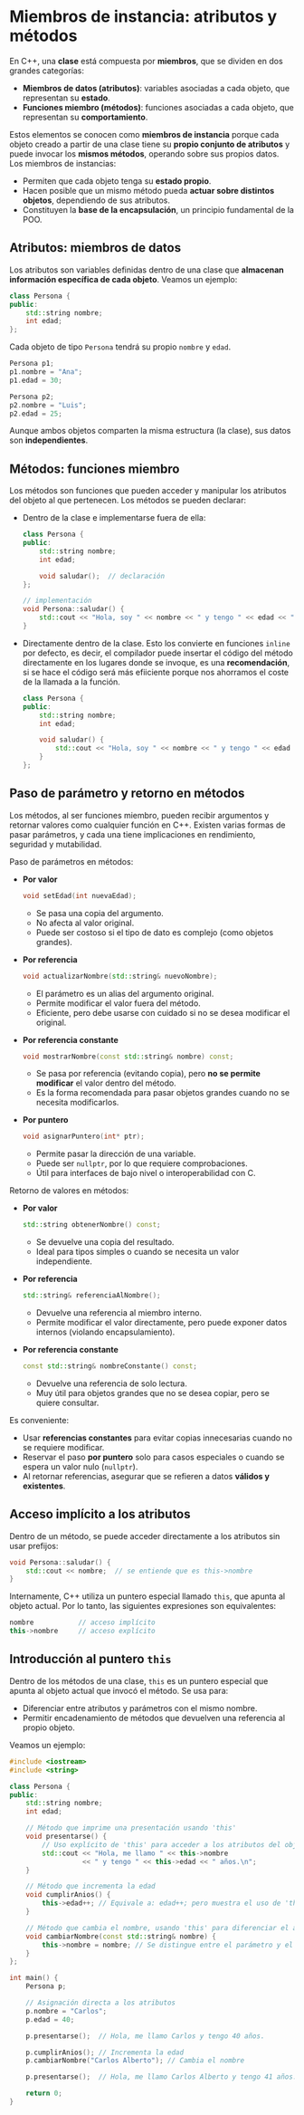 # Miembros de instancia: atributos y métodos

En C++, una **clase** está compuesta por **miembros**, que se dividen en dos grandes categorías:

* **Miembros de datos (atributos)**: variables asociadas a cada objeto, que representan su **estado**.
* **Funciones miembro (métodos)**: funciones asociadas a cada objeto, que representan su **comportamiento**.

Estos elementos se conocen como **miembros de instancia** porque cada objeto creado a partir de una clase tiene su **propio conjunto de atributos** y puede invocar los **mismos métodos**, operando sobre sus propios datos. Los miembros de instancias:

* Permiten que cada objeto tenga su **estado propio**.
* Hacen posible que un mismo método pueda **actuar sobre distintos objetos**, dependiendo de sus atributos.
* Constituyen la **base de la encapsulación**, un principio fundamental de la POO.

## Atributos: miembros de datos

Los atributos son variables definidas dentro de una clase que **almacenan información específica de cada objeto**. Veamos un ejemplo:

```cpp
class Persona {
public:
    std::string nombre;
    int edad;
};
```

Cada objeto de tipo `Persona` tendrá su propio `nombre` y `edad`.

```cpp
Persona p1;
p1.nombre = "Ana";
p1.edad = 30;

Persona p2;
p2.nombre = "Luis";
p2.edad = 25;
```

Aunque ambos objetos comparten la misma estructura (la clase), sus datos son **independientes**.

## Métodos: funciones miembro

Los métodos son funciones que pueden acceder y manipular los atributos del objeto al que pertenecen. Los métodos se pueden declarar:

* Dentro de la clase e implementarse fuera de ella:

    ```cpp
    class Persona {
    public:
        std::string nombre;
        int edad;

        void saludar();  // declaración
    };

    // implementación
    void Persona::saludar() {
        std::cout << "Hola, soy " << nombre << " y tengo " << edad << " años.\n";
    }
    ```

* Directamente dentro de la clase. Esto los convierte en funciones `inline` por defecto, es decir, el compilador puede insertar el código del método directamente en los lugares donde se invoque, es una **recomendación**, si se hace el código será más efiiciente porque nos ahorramos el coste de la llamada a la función.

    ```cpp
    class Persona {
    public:
        std::string nombre;
        int edad;

        void saludar() {
            std::cout << "Hola, soy " << nombre << " y tengo " << edad << " años.\n";
        }
    };
    ```

## Paso de parámetro y retorno en métodos

Los métodos, al ser funciones miembro, pueden recibir argumentos y retornar valores como cualquier función en C++. Existen varias formas de pasar parámetros, y cada una tiene implicaciones en rendimiento, seguridad y mutabilidad.

Paso de parámetros en métodos:

* **Por valor**

   ```cpp
   void setEdad(int nuevaEdad);
   ```

   * Se pasa una copia del argumento.
   * No afecta al valor original.
   * Puede ser costoso si el tipo de dato es complejo (como objetos grandes).

* **Por referencia**

   ```cpp
   void actualizarNombre(std::string& nuevoNombre);
   ```

   * El parámetro es un alias del argumento original.
   * Permite modificar el valor fuera del método.
   * Eficiente, pero debe usarse con cuidado si no se desea modificar el original.

* **Por referencia constante**

   ```cpp
   void mostrarNombre(const std::string& nombre) const;
   ```

   * Se pasa por referencia (evitando copia), pero **no se permite modificar** el valor dentro del método.
   * Es la forma recomendada para pasar objetos grandes cuando no se necesita modificarlos.

* **Por puntero**

   ```cpp
   void asignarPuntero(int* ptr);
   ```

   * Permite pasar la dirección de una variable.
   * Puede ser `nullptr`, por lo que requiere comprobaciones.
   * Útil para interfaces de bajo nivel o interoperabilidad con C.

Retorno de valores en métodos:

* **Por valor**

   ```cpp
   std::string obtenerNombre() const;
   ```

   * Se devuelve una copia del resultado.
   * Ideal para tipos simples o cuando se necesita un valor independiente.

* **Por referencia**

   ```cpp
   std::string& referenciaAlNombre();
   ```

   * Devuelve una referencia al miembro interno.
   * Permite modificar el valor directamente, pero puede exponer datos internos (violando encapsulamiento).

* **Por referencia constante**

   ```cpp
   const std::string& nombreConstante() const;
   ```

   * Devuelve una referencia de solo lectura.
   * Muy útil para objetos grandes que no se desea copiar, pero se quiere consultar.

Es conveniente:

* Usar **referencias constantes** para evitar copias innecesarias cuando no se requiere modificar.
* Reservar el paso **por puntero** solo para casos especiales o cuando se espera un valor nulo (`nullptr`).
* Al retornar referencias, asegurar que se refieren a datos **válidos y existentes**.


## Acceso implícito a los atributos

Dentro de un método, se puede acceder directamente a los atributos sin usar prefijos:

```cpp
void Persona::saludar() {
    std::cout << nombre;  // se entiende que es this->nombre
}
```

Internamente, C++ utiliza un puntero especial llamado `this`, que apunta al objeto actual. Por lo tanto, las siguientes expresiones son equivalentes:

```cpp
nombre           // acceso implícito
this->nombre     // acceso explícito
```

## Introducción al puntero `this`

Dentro de los métodos de una clase, `this` es un puntero especial que apunta al objeto actual que invocó el método. Se usa para:

* Diferenciar entre atributos y parámetros con el mismo nombre.
* Permitir encadenamiento de métodos que devuelven una referencia al propio objeto.

Veamos un ejemplo:


```cpp
#include <iostream>
#include <string>

class Persona {
public:
    std::string nombre;
    int edad;

    // Método que imprime una presentación usando 'this'
    void presentarse() {
        // Uso explícito de 'this' para acceder a los atributos del objeto actual
        std::cout << "Hola, me llamo " << this->nombre
                  << " y tengo " << this->edad << " años.\n";
    }

    // Método que incrementa la edad
    void cumplirAnios() {
        this->edad++; // Equivale a: edad++; pero muestra el uso de 'this'
    }

    // Método que cambia el nombre, usando 'this' para diferenciar el atributo del parámetro
    void cambiarNombre(const std::string& nombre) {
        this->nombre = nombre; // Se distingue entre el parámetro y el atributo
    }
};

int main() {
    Persona p;

    // Asignación directa a los atributos
    p.nombre = "Carlos";
    p.edad = 40;

    p.presentarse();  // Hola, me llamo Carlos y tengo 40 años.

    p.cumplirAnios(); // Incrementa la edad
    p.cambiarNombre("Carlos Alberto"); // Cambia el nombre

    p.presentarse();  // Hola, me llamo Carlos Alberto y tengo 41 años.

    return 0;
}
```
